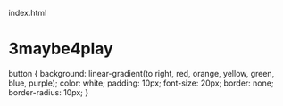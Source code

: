 index.html
# 3maybe4play
button {
  background: linear-gradient(to right, red, orange, yellow, green, blue, purple);
  color: white;
  padding: 10px;
  font-size: 20px;
  border: none;
  border-radius: 10px;
}
